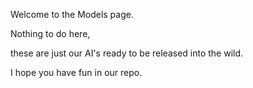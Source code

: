 Welcome to the Models page.

Nothing to do here, 

these are just our AI's ready to be released into the wild.

I hope you have fun in our repo.
